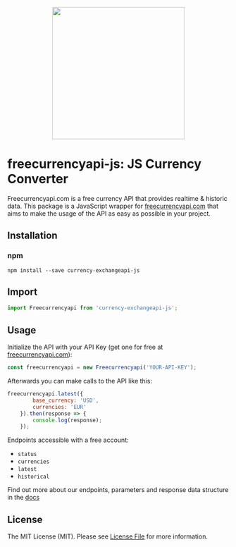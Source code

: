 <p align="center">
<img src="https://app.freecurrencyapi.com/img/logo/freecurrencyapi.png" width="300"/>
</p>

# freecurrencyapi-js: JS Currency Converter
Freecurrencyapi.com is a free currency API that provides realtime & historic data.
This package is a JavaScript wrapper for [freecurrencyapi.com](https://freecurrencyapi.com) that aims to make the usage of the API as easy as possible in your project.

## Installation

### npm
```shell
npm install --save currency-exchangeapi-js
```

## Import

```js
import Freecurrencyapi from 'currency-exchangeapi-js';
```

## Usage

Initialize the API with your API Key (get one for free at [freecurrencyapi.com](https://freecurrencyapi.com)):

```js
const freecurrencyapi = new Freecurrencyapi('YOUR-API-KEY');
```

Afterwards you can make calls to the API like this:

```js
freecurrencyapi.latest({
        base_currency: 'USD',
        currencies: 'EUR'
    }).then(response => {
        console.log(response);
    });
```

Endpoints accessible with a free account:
- `status`
- `currencies`
- `latest`
- `historical`

Find out more about our endpoints, parameters and response data structure in the [docs](https://freecurrencyapi.com/docs)

## License

The MIT License (MIT). Please see [License File](LICENSE.md) for more information.

[docs]: https://freecurrencyapi.com/docs
[freecurrencyapi.com]: https://freecurrencyapi.com